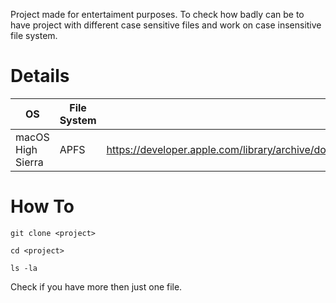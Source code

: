 Project made for entertaiment purposes.
To check how badly can be to have project with different case sensitive files and work on case insensitive file system.

# Details

| OS                  | File System   | Info                                                                                                        |
| ------------------- | ------------- | ------------------------------------------------------------------------------------------------------------|
| macOS  High Sierra  | APFS          | https://developer.apple.com/library/archive/documentation/FileManagement/Conceptual/APFS_Guide/FAQ/FAQ.html |


# How To

```
git clone <project>

cd <project>

ls -la

```

Check if you have more then just one file.
